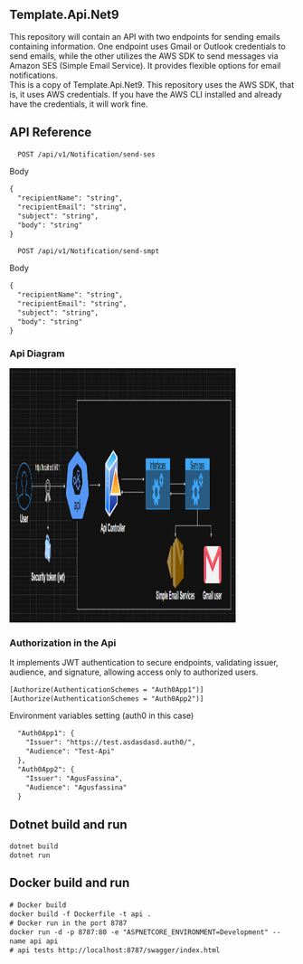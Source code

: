 ## Template.Api.Net9
This repository will contain an API with two endpoints for sending emails containing information. One endpoint uses Gmail or Outlook credentials to send emails, while the other utilizes the AWS SDK to send messages via Amazon SES (Simple Email Service). It provides flexible options for email notifications.<br>
This is a copy of Template.Api.Net9.
This repository uses the AWS SDK, that is, it uses AWS credentials. If you have the AWS CLI installed and already have the credentials, it will work fine.

## API Reference

```http
  POST /api/v1/Notification/send-ses
```

Body
```
{
  "recipientName": "string",
  "recipientEmail": "string",
  "subject": "string",
  "body": "string"
}
```

```http
  POST /api/v1/Notification/send-smpt
```

Body
```
{
  "recipientName": "string",
  "recipientEmail": "string",
  "subject": "string",
  "body": "string"
}
```

### Api Diagram
<img src="api-diagram.png" alt="Logo del proyecto" width="400" height="450">

### Authorization in the Api
It implements JWT authentication to secure endpoints, validating issuer, audience, and signature, allowing access only to authorized users.
```
[Authorize(AuthenticationSchemes = "Auth0App1")]
[Authorize(AuthenticationSchemes = "Auth0App2")]
```
Environment variables setting (auth0 in this case)
```
  "Auth0App1": {
    "Issuer": "https://test.asdasdasd.auth0/",
    "Audience": "Test-Api"
  },
  "Auth0App2": {
    "Issuer": "AgusFassina",
    "Audience": "Agusfassina"
  }
```

## Dotnet build and run
```
dotnet build
dotnet run
```

## Docker build and run

```
# Docker build
docker build -f Dockerfile -t api .
# Docker run in the port 8787
docker run -d -p 8787:80 -e "ASPNETCORE_ENVIRONMENT=Development" --name api api
# api tests http://localhost:8787/swagger/index.html
```


